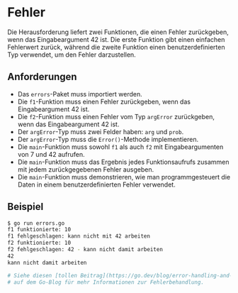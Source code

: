 # Fehler

Die Herausforderung liefert zwei Funktionen, die einen Fehler zurückgeben, wenn das Eingabeargument 42 ist. Die erste Funktion gibt einen einfachen Fehlerwert zurück, während die zweite Funktion einen benutzerdefinierten Typ verwendet, um den Fehler darzustellen.

## Anforderungen

- Das `errors`-Paket muss importiert werden.
- Die `f1`-Funktion muss einen Fehler zurückgeben, wenn das Eingabeargument 42 ist.
- Die `f2`-Funktion muss einen Fehler vom Typ `argError` zurückgeben, wenn das Eingabeargument 42 ist.
- Der `argError`-Typ muss zwei Felder haben: `arg` und `prob`.
- Der `argError`-Typ muss die `Error()`-Methode implementieren.
- Die `main`-Funktion muss sowohl `f1` als auch `f2` mit Eingabeargumenten von 7 und 42 aufrufen.
- Die `main`-Funktion muss das Ergebnis jedes Funktionsaufrufs zusammen mit jedem zurückgegebenen Fehler ausgeben.
- Die `main`-Funktion muss demonstrieren, wie man programmgesteuert die Daten in einem benutzerdefinierten Fehler verwendet.

## Beispiel

```sh
$ go run errors.go
f1 funktionierte: 10
f1 fehlgeschlagen: kann nicht mit 42 arbeiten
f2 funktionierte: 10
f2 fehlgeschlagen: 42 - kann nicht damit arbeiten
42
kann nicht damit arbeiten

# Siehe diesen [tollen Beitrag](https://go.dev/blog/error-handling-and-go)
# auf dem Go-Blog für mehr Informationen zur Fehlerbehandlung.
```
